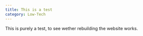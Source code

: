 ```yaml
---
title: This is a test
category: Low-Tech
---
```

This is purely a test, to see wether rebuilding the website works.
